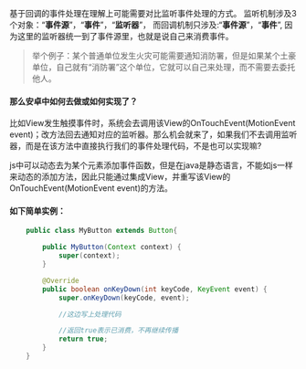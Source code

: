 基于回调的事件处理在理解上可能需要对比监听事件处理的方式。
监听机制涉及3个对象：“**事件源**”，“**事件**”，“**监听器**”，
而回调机制只涉及:“**事件源**”，“**事件**”,
因为这里的监听器统一到了事件源里，也就是说自己来消费事件。
> 举个例子：某个普通单位发生火灾可能需要通知消防署，但是如果某个土豪单位，自己就有“消防署”这个单位，它就可以自己来处理，而不需要去委托他人。

#### 那么安卓中如何去做或如何实现了？
比如View发生触摸事件时，系统会去调用该View的OnTouchEvent(MotionEvent event)；改方法回去通知对应的监听器。那么机会就来了，如果我们不去调用监听器，而是在该方法中直接执行我们的事件处理代码，不是也可以实现嘛?

js中可以动态去为某个元素添加事件函数，但是在java是静态语言，不能如js一样来动态的添加方法，因此只能通过集成View，并重写该View的OnTouchEvent(MotionEvent event)的方法。

#### 如下简单实例：
```java
    public class MyButton extends Button{

        public MyButton(Context context) {
            super(context);
        }

        @Override
        public boolean onKeyDown(int keyCode, KeyEvent event) {
            super.onKeyDown(keyCode, event);

            //这边写上处理代码

            //返回true表示已消费，不再继续传播
            return true;
        }
    }
```
